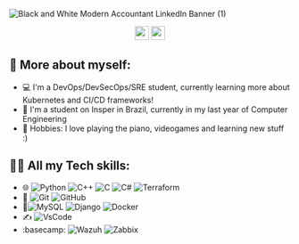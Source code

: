 ![Black and White Modern Accountant LinkedIn Banner (1)](https://github.com/henriquemf/henriquemf/assets/62613979/05de2c16-4b12-4560-b322-80322f343b21)

<div align="center">

<p><a href="https://www.linkedin.com/in/hfrezzatti"><img src="https://img.shields.io/badge/linkedin-%230077B5.svg?&style=for-the-badge&logo=linkedin&logoColor=white" height=25></a> <a href="https://www.instagram.com/hfrezzatti_m/"><img src="https://img.shields.io/badge/instagram-%23E4405F.svg?&style=for-the-badge&logo=instagram&logoColor=white" height=25></a>

</div>

## 📌 More about myself:

- 💻 I'm a DevOps/DevSecOps/SRE student, currently learning more about Kubernetes and CI/CD frameworks!
- 📕 I'm a student on Insper in Brazil, currently in my last year of Computer Engineering
- 🎯 Hobbies: I love playing the piano, videogames and learning new stuff :)

## 🧑‍💻 All my Tech skills:
- 🌐 ![Python](https://img.shields.io/badge/-Python-333333?style=flat&logo=python&logoColor=white&labelColor=purple) ![C++](https://img.shields.io/badge/-C++-333333?style=flat&logo=cplusplus&logoColor=4bc425&logoColor=white&labelColor=purple) ![C](https://img.shields.io/badge/-C-333333?style=flat&logo=C&logoColor=4bc425&logoColor=white&labelColor=purple) ![C#](https://img.shields.io/badge/-Csharp-333333?style=flat&logo=c-sharp&logoColor=4bc425&logoColor=white&labelColor=purple) ![Terraform](https://img.shields.io/badge/-Terraform-333333?style=flat&logo=Terraform&logoColor=4bc425&logoColor=white&labelColor=purple)
- 🧰 ![Git](https://img.shields.io/badge/-Git-333333?style=flat&logo=git&logoColor=white&labelColor=red)
  ![GitHub](https://img.shields.io/badge/-GitHub-333333?style=flat&logo=github&logoColor=white&labelColor=red)
- 📁![MySQL](https://img.shields.io/badge/-MySQL-333333?style=flat&logo=mysql&logoColor=white&labelColor=informational) ![Django](https://img.shields.io/badge/-Django-333333?style=flat&logo=Django&logoColor=white&labelColor=informational) ![Docker](https://img.shields.io/badge/-Docker-333333?style=flat&logo=Docker&logoColor=white&labelColor=informational)
- ✍️ ![VsCode](https://img.shields.io/badge/-VsCode-333333?style=flat&logo=visualstudiocode&logoColor=white&labelColor=yellow)
- :basecamp: ![Wazuh](https://img.shields.io/badge/-Wazuh-333333?style=flat&logo=wazuh&logoColor=white&labelColor=red) ![Zabbix](https://img.shields.io/badge/-Zabbix-333333?style=flat&logo=zabbix&logoColor=white&labelColor=red)
